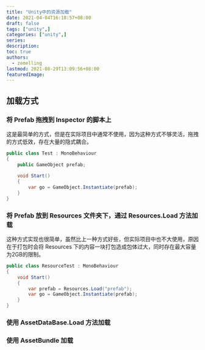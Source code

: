 ```yaml
---
title: "Unity中的资源加载"
date: 2021-04-04T16:18:57+08:00
draft: false
tags: ["unity",]
categories: ["unity",]
series:
description:
toc: true
authors:
  - zemelling
lastmod: 2021-08-29T13:09:56+08:00
featuredImage:
---
```


## 加载方式

### 将 Prefab 拖拽到 Inspector 的脚本上

这是最简单的方式，但是在实际项目中通常不使用，因为这种方式不够灵活，拖拽的方式低效，存在大量的隐式耦合。

```c#
public class Test : MonoBehaviour
{
    public GameObject prefab;
    
    void Start()
    {
        var go = GameObject.Instantiate(prefab);
    }
}
```

### 将 Prefab 放到 Resources 文件夹下，通过 Resources.Load 方法加载

这种方式实现也很简单，虽然比上一种方式好些，但实际项目中也不大使用，原因在于打包时会将 Resources 下的内容一块打包造成包体过大，同时存在最大容量为2GB的限制。

```c#
public class ResourceTest : MonoBehaviour
{
    void Start()
    {
        var prefab = Resources.Load("prefab");
        var go = GameObject.Instantiate(prefab);
    }
}
```

### 使用 AssetDataBase.Load 方法加载

### 使用 AssetBundle 加载


